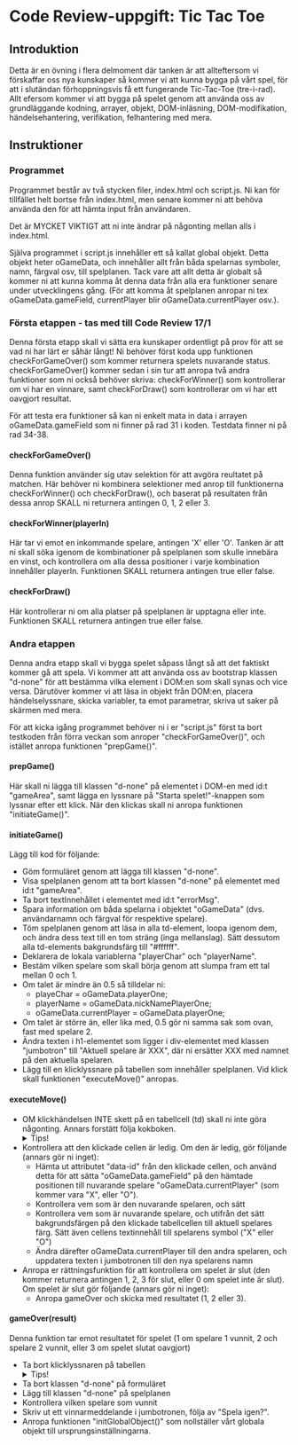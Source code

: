 # Code Review-uppgift: Tic Tac Toe

## Introduktion

Detta är en övning i flera delmoment där tanken är att allteftersom vi förskaffar oss nya kunskaper så kommer vi att kunna bygga på vårt spel, för att i slutändan förhoppningsvis få ett fungerande Tic-Tac-Toe (tre-i-rad).
Allt efersom kommer vi att bygga på spelet genom att använda oss av grundläggande kodning, arrayer, objekt, DOM-inläsning, DOM-modifikation, händelsehantering, verifikation, felhantering med mera.

## Instruktioner

### Programmet

Programmet består av två stycken filer, index.html och script.js. Ni kan för tillfället helt bortse från index.html, men senare kommer ni att behöva använda den för att hämta input från användaren.

Det är MYCKET VIKTIGT att ni inte ändrar på någonting mellan alls i index.html.

Själva programmet i script.js innehåller ett så kallat global objekt. Detta objekt heter oGameData, och innehåller allt från båda spelarnas symboler, namn, färgval osv, till spelplanen. Tack vare att allt detta är globalt så kommer ni att kunna komma åt denna data från alla era funktioner senare under utvecklingens gång. (För att komma åt spelplanen anropar ni tex oGameData.gameField, currentPlayer blir oGameData.currentPlayer osv.).

### Första etappen - tas med till Code Review 17/1

Denna första etapp skall vi sätta era kunskaper ordentligt på prov för att se vad ni har lärt er såhär långt! Ni behöver först koda upp funktionen checkForGameOver() som kommer returnera spelets nuvarande status. checkForGameOver() kommer sedan i sin tur att anropa två andra funktioner som ni också behöver skriva: checkForWinner() som kontrollerar om vi har en vinnare, samt checkForDraw() som kontrollerar om vi har ett oavgjort resultat.

För att testa era funktioner så kan ni enkelt mata in data i arrayen oGameData.gameField som ni finner på rad 31 i koden. Testdata finner ni på rad 34-38.

#### checkForGameOver()

Denna funktion använder sig utav selektion för att avgöra reultatet på matchen. Här behöver ni kombinera selektioner med anrop till funktionerna checkForWinner() och checkForDraw(), och baserat på resultaten från dessa anrop SKALL ni returnera antingen 0, 1, 2 eller 3.

#### checkForWinner(playerIn)

Här tar vi emot en inkommande spelare, antingen 'X' eller 'O'. Tanken är att ni skall söka igenom de kombinationer på spelplanen som skulle innebära en vinst, och kontrollera om alla dessa positioner i varje kombination innehåller playerIn.
Funktionen SKALL returnera antingen true eller false.

#### checkForDraw()

Här kontrollerar ni om alla platser på spelplanen är upptagna eller inte.
Funktionen SKALL returnera antingen true eller false.

### Andra etappen

Denna andra etapp skall vi bygga spelet såpass långt så att det faktiskt kommer gå att spela. Vi kommer att att använda oss av bootstrap klassen "d-none" för att bestämma vilka element i DOM:en som skall synas och vice versa. Därutöver kommer vi att läsa in objekt från DOM:en, placera händelselyssnare, skicka variabler, ta emot parametrar, skriva ut saker på skärmen med mera.

För att kicka igång programmet behöver ni i er "script.js" först ta bort testkoden från förra veckan som anroper "checkForGameOver()", och istället anropa funktionen "prepGame()".

#### prepGame()

Här skall ni lägga till klassen "d-none" på elementet i DOM-en med id:t "gameArea", samt lägga en lyssnare på "Starta spelet!"-knappen som lyssnar efter ett klick. När den klickas skall ni anropa funktionen "initiateGame()".

#### initiateGame()

Lägg till kod för följande:

- Göm formuläret genom att lägga till klassen "d-none".
- Visa spelplanen genom att ta bort klassen "d-none" på elementet med id:t "gameArea".
- Ta bort textInnehållet i elementet med id:t "errorMsg".
- Spara information om båda spelarna i objektet "oGameData" (dvs. användarnamn och färgval för respektive spelare).
- Töm spelplanen genom att läsa in alla td-element, loopa igenom dem, och ändra dess text till en tom sträng (inga mellanslag). Sätt dessutom alla td-elements bakgrundsfärg till "#ffffff".
- Deklarera de lokala variablerna "playerChar" och "playerName".
- Bestäm vilken spelare som skall börja genom att slumpa fram ett tal mellan 0 och 1.
- Om talet är mindre än 0.5 så tilldelar ni:
  - playeChar = oGameData.playerOne;
  - playerName = oGameData.nickNamePlayerOne;
  - oGameData.currentPlayer = oGameData.playerOne;
- Om talet är större än, eller lika med, 0.5 gör ni samma sak som ovan, fast med spelare 2.
- Ändra texten i h1-elementet som ligger i div-elementet med klassen "jumbotron" till "Aktuell spelare är XXX", där ni ersätter XXX med namnet på den aktuella spelaren.
- Lägg till en klicklyssnare på tabellen som innehåller spelplanen. Vid klick skall funktionen "executeMove()" anropas.

#### executeMove()

- OM klickhändelsen INTE skett på en tabellcell (td) skall ni inte göra någonting. Annars forstätt följa kokboken.
  <details>
    <summary>Tips!</summary>
    event.target.tagName ger er namnet på elementet som klickades.
  </details>
- Kontrollera att den klickade cellen är ledig. Om den är ledig, gör följande (annars gör ni inget):
  - Hämta ut attributet "data-id" från den klickade cellen, och använd detta för att sätta "oGameData.gameField" på den hämtade positionen till nuvarande spelare "oGameData.currentPlayer" (som kommer vara "X", eller "O").
  - Kontrollera vem som är den nuvarande spelaren, och sätt
  - Kontrollera vem som är nuvarande spelare, och utifrån det sätt bakgrundsfärgen på den klickade tabellcellen till aktuell spelares färg. Sätt även cellens textinnehåll till spelarens symbol ("X" eller "O")
  - Ändra därefter oGameData.currentPlayer till den andra spelaren, och uppdatera texten i jumbotronen till den nya spelarens namn
- Anropa er rättningsfunktion för att kontrollera om spelet är slut (den kommer returnera antingen 1, 2, 3 för slut, eller 0 om spelet inte är slut). Om spelet är slut gör följande (annars gör ni inget):
  - Anropa gameOver och skicka med resultatet (1, 2 eller 3).

#### gameOver(result)

Denna funktion tar emot resultatet för spelet (1 om spelare 1 vunnit, 2 och spelare 2 vunnit, eller 3 om spelet slutat oavgjort)

- Ta bort klicklyssnaren på tabellen
  <details>
    <summary>Tips!</summary>
    Googla metoden removeEventListener()!
  </details>
- Ta bort klassen "d-none" på formuläret
- Lägg till klassen "d-none" på spelplanen
- Kontrollera vilken spelare som vunnit
- Skriv ut ett vinnarmeddelande i jumbotronen, följa av "Spela igen?".
- Anropa funktionen "initGlobalObject()" som nollställer vårt globala objekt till ursprungsinställningarna.
